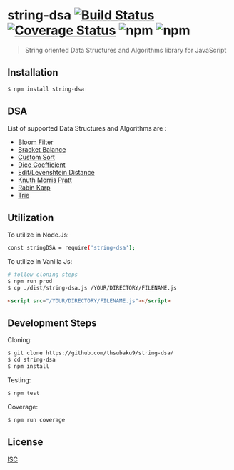 # string-dsa [![Build Status](https://travis-ci.com/thsubaku9/string-dsa.svg?branch=main)](https://travis-ci.com/thsubaku9/string-dsa) [![Coverage Status](https://coveralls.io/repos/github/thsubaku9/string-dsa/badge.svg?branch=main)](https://coveralls.io/github/thsubaku9/string-dsa?branch=main) ![npm](https://img.shields.io/npm/dt/string-dsa?color=fddb3a) ![npm](https://img.shields.io/badge/Niche-Yep%20!-ff69b4)
> String oriented Data Structures and Algorithms library for JavaScript

## Installation

```sh
$ npm install string-dsa
```

## DSA

List of supported Data Structures and Algorithms are :

- [Bloom Filter](https://github.com/thsubaku9/string-dsa/blob/main/src/BloomFilter.js)
- [Bracket Balance](https://github.com/thsubaku9/string-dsa/blob/main/src/bracketBalance.js)
- [Custom Sort](https://github.com/thsubaku9/string-dsa/blob/main/src/stringSort.js)
- [Dice Coefficient](https://github.com/thsubaku9/string-dsa/blob/main/src/dice_coeff.js)
- [Edit/Levenshtein Distance](https://github.com/thsubaku9/string-dsa/blob/main/src/edit_distance.js)
- [Knuth Morris Pratt](https://github.com/thsubaku9/string-dsa/blob/main/src/search/kmp.js)
- [Rabin Karp](https://github.com/thsubaku9/string-dsa/blob/main/src/search/rabin_karp.js)
- [Trie](https://github.com/thsubaku9/string-dsa/blob/main/src/Trie.js)
## Utilization

To utilize in Node.Js:

```sh
const stringDSA = require('string-dsa');
```

To utilize in Vanilla Js:

```sh
# follow cloning steps
$ npm run prod
$ cp ./dist/string-dsa.js /YOUR/DIRECTORY/FILENAME.js
```

```html
<script src="/YOUR/DIRECTORY/FILENAME.js"></script>
```
## Development Steps

Cloning:

```sh
$ git clone https://github.com/thsubaku9/string-dsa/
$ cd string-dsa
$ npm install
```

Testing:

```sh
$ npm test
```

Coverage:

```sh
$ npm run coverage
```


## License

[ISC](https://github.com/thsubaku9/string-dsa/blob/main/LICENSE)
